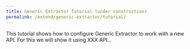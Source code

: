 ```yaml
---
title: Generic Extractor Tutorial (under construction)
permalink: /extend/generic-extractor/tutorial/
---
```


This tutorial shows how to configure Generic Extractor to work with a
new API. For this we will show it using XXX API...
